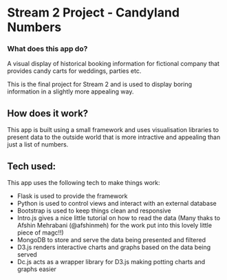 # Stream 2 Project - Candyland Numbers

### What does this app do?

A visual display of historical booking information for fictional company that provides candy carts for weddings, parties etc.

This is the final project for Stream 2 and is used to display boring information in a slightly more appealing way.

## How does it work?

This app is built using a small framework and uses visualisation libraries to present data to the outside world that 
is more intractive and appealing than just a list of numbers.

## Tech used:

This app uses the following tech to make things work:
* Flask is used to provide the framework
* Python is used to control views and interact with an external database
* Bootstrap is used to keep things clean and responsive
* Intro.js gives a nice little tutorial on how to read the data (Many thaks to Afshin Mehrabani (@afshinmeh) for the work put into
this lovely little piece of magc!!)
* MongoDB to store and serve the data being presented and filtered
* D3.js renders interactive charts and graphs based on the data being served
* Dc.js acts as a wrapper library for D3.js making potting charts and graphs easier

